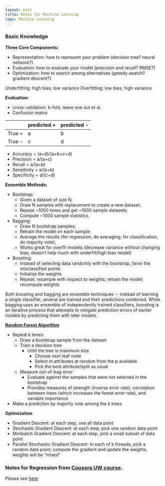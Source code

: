 ```yaml
---
layout: post
title: Notes for Machine Learning
tags: Machine Learning
---
```


### Basic Knowledge

**Three Core Components:**

* Representation: how to represent your  problem (decision tree? neural network?)
* Evaluation: how to evaluate your model (precision and recall? RMSE?)
* Optimization: how to search among alternatives (greedy search? gradient descent?)

Underfitting: high bias; low variance
Overfitting: low bias; high variance

**Evaluation:**

* cross-validation: k-fold, leave one out et al.
* Confusion matrix

 | |predicted + | predicted -|
 |---|---|---|
 |True + | a | b |
 |True - | c | d |
 
 * Accuracy = (a+d)/(a+b+c+d)
 * Precision = a/(a+c)
 * Recall = a/(a+b)
 * Sensitivity = a/(a+b)
 * Specificity = d/(c+d)

**Ensemble Methods:**

* Bootstrap: 
  * Given a dataset of size N; 
  * Draw N samples with replacement to create a new dataset; 
  * Repeat ~1000 times and get ~1000 sample datasets; 
  * Compute ~1000 sample statistics.
* Bagging:
  * Draw N bootstrap samples; 
  * Retrain the model on each sample; 
  * Average the results (for regression, do averaging; for classification, do majority vote); 
  * Works great for overfit models (decrease variance without changing bias; doesn’t help much with underfit/high bias model)
* Boosting:
  * Instead of selecting data randomly with the bootstrap, favor the misclassified points
  * Initialize the weights
  * Repeat: resample with respect to weights; retrain the model; recompute weights

Both boosting and bagging are ensemble techniques -- instead of learning a single classifier, several are trained and their predictions combined. While bagging uses an ensemble of independently trained classifiers, boosting is an iterative process that attempts to mitigate prediction errors of earlier models by predicting them with later models.

**[Random Forest Algorithm](https://youtu.be/loNcrMjYh64)**
* Repeat k times:
  * Draw a bootstrap sample from the dataset
  * Train a decision tree
    * Until the tree is maximum size
      * Choose next leaf node
      * Select m attributes at random from the p available
      * Pick the best attribute/split as usual
  * Measure out-of-bag error
    * Evaluate against the samples that were not selected in the bootstrap
    * Provides measures of strength (inverse error rate), correlation between trees (which increases the forest error rate), and variable importance
* Make a prediction by majority vote among the k trees

**Optimization**
* Gradient Descent: at each step, use all data point
* Stochastic Gradient Descent: at each step, pick one random data point
* Minibatch Gradient Descent: at each step, pick a small subset of data point
* Parallel Stochastic Gradient Descent: In each of k threads, pick a random data point; compute the gradient and update the weights; weights will be “mixed”

### Notes for Regression from [Cousera UW course](https://www.coursera.org/learn/ml-regression).

Please see [here](https://github.com/xzenggit/self_learning/blob/master/Machine_Learning_UW/Machine_Learning_Notes_Regression.ipynb)

### 

